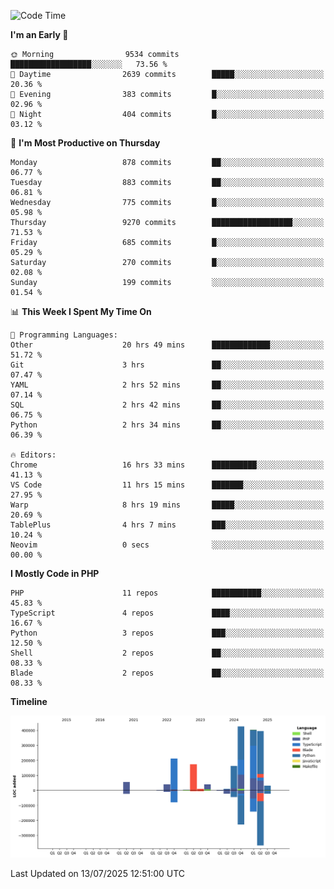 <!--START_SECTION:waka-->
![Code Time](http://img.shields.io/badge/Code%20Time-3%2C818%20hrs%2023%20mins-blue)

**I'm an Early 🐤** 

```text
🌞 Morning                9534 commits        ██████████████████░░░░░░░   73.56 % 
🌆 Daytime                2639 commits        █████░░░░░░░░░░░░░░░░░░░░   20.36 % 
🌃 Evening                383 commits         █░░░░░░░░░░░░░░░░░░░░░░░░   02.96 % 
🌙 Night                  404 commits         █░░░░░░░░░░░░░░░░░░░░░░░░   03.12 % 
```
📅 **I'm Most Productive on Thursday** 

```text
Monday                   878 commits         ██░░░░░░░░░░░░░░░░░░░░░░░   06.77 % 
Tuesday                  883 commits         ██░░░░░░░░░░░░░░░░░░░░░░░   06.81 % 
Wednesday                775 commits         █░░░░░░░░░░░░░░░░░░░░░░░░   05.98 % 
Thursday                 9270 commits        ██████████████████░░░░░░░   71.53 % 
Friday                   685 commits         █░░░░░░░░░░░░░░░░░░░░░░░░   05.29 % 
Saturday                 270 commits         █░░░░░░░░░░░░░░░░░░░░░░░░   02.08 % 
Sunday                   199 commits         ░░░░░░░░░░░░░░░░░░░░░░░░░   01.54 % 
```


📊 **This Week I Spent My Time On** 

```text
💬 Programming Languages: 
Other                    20 hrs 49 mins      █████████████░░░░░░░░░░░░   51.72 % 
Git                      3 hrs               ██░░░░░░░░░░░░░░░░░░░░░░░   07.47 % 
YAML                     2 hrs 52 mins       ██░░░░░░░░░░░░░░░░░░░░░░░   07.14 % 
SQL                      2 hrs 42 mins       ██░░░░░░░░░░░░░░░░░░░░░░░   06.75 % 
Python                   2 hrs 34 mins       ██░░░░░░░░░░░░░░░░░░░░░░░   06.39 % 

🔥 Editors: 
Chrome                   16 hrs 33 mins      ██████████░░░░░░░░░░░░░░░   41.13 % 
VS Code                  11 hrs 15 mins      ███████░░░░░░░░░░░░░░░░░░   27.95 % 
Warp                     8 hrs 19 mins       █████░░░░░░░░░░░░░░░░░░░░   20.69 % 
TablePlus                4 hrs 7 mins        ███░░░░░░░░░░░░░░░░░░░░░░   10.24 % 
Neovim                   0 secs              ░░░░░░░░░░░░░░░░░░░░░░░░░   00.00 % 
```

**I Mostly Code in PHP** 

```text
PHP                      11 repos            ███████████░░░░░░░░░░░░░░   45.83 % 
TypeScript               4 repos             ████░░░░░░░░░░░░░░░░░░░░░   16.67 % 
Python                   3 repos             ███░░░░░░░░░░░░░░░░░░░░░░   12.50 % 
Shell                    2 repos             ██░░░░░░░░░░░░░░░░░░░░░░░   08.33 % 
Blade                    2 repos             ██░░░░░░░░░░░░░░░░░░░░░░░   08.33 % 
```



**Timeline**

![Lines of Code chart](https://raw.githubusercontent.com/abrahamgreyson/abrahamgreyson/main/assets/bar_graph.png)


 Last Updated on 13/07/2025 12:51:00 UTC
<!--END_SECTION:waka-->
